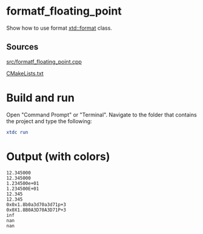 # formatf_floating_point

Show how to use format [xtd::format](../../../../src/xtd.core/include/xtd/format.h) class.

## Sources

[src/formatf_floating_point.cpp](src/formatf_floating_point.cpp)

[CMakeLists.txt](CMakeLists.txt)

# Build and run

Open "Command Prompt" or "Terminal". Navigate to the folder that contains the project and type the following:

```cmake
xtdc run
```

# Output (with colors)

```
12.345000
12.345000
1.234500e+01
1.234500E+01
12.345
12.345
0x0x1.8b0a3d70a3d71p+3
0x0X1.8B0A3D70A3D71P+3
inf
nan
nan
```

